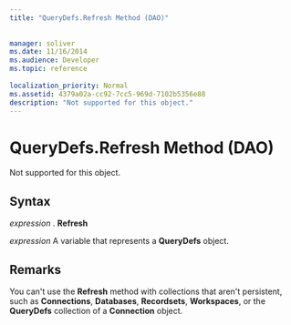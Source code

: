 ```yaml
---
title: "QueryDefs.Refresh Method (DAO)"
 
 
manager: soliver
ms.date: 11/16/2014
ms.audience: Developer
ms.topic: reference
  
localization_priority: Normal
ms.assetid: 4379a02a-cc92-7cc5-969d-7102b5356e88
description: "Not supported for this object."
---
```


# QueryDefs.Refresh Method (DAO)

Not supported for this object.
  
## Syntax

 *expression*  . **Refresh**
  
 *expression*  A variable that represents a **QueryDefs** object. 
  
## Remarks

You can't use the **Refresh** method with collections that aren't persistent, such as **Connections**, **Databases**, **Recordsets**, **Workspaces**, or the **QueryDefs** collection of a **Connection** object. 
  

